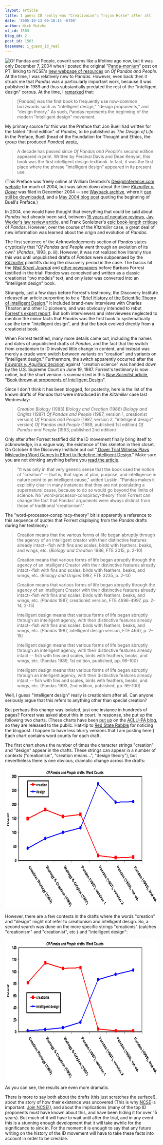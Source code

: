 ```yaml
---
layout: article
title: I guess ID really was "Creationism's Trojan Horse" after all
date: '2005-10-13 09:18:15 -0700'
author: Nick Matzke
mt_id: 1503
blog_id: 2
post_id: 1503
basename: i_guess_id_real
---
```

<img src="http://www.arn.org/arnproducts/books/b005.jpg" alt="Of Pandas and People, cover" style="float:left;" />It seems like a lifetime ago now, but it was only December 7, 2004 when I posted the original "[Panda-monium](http://www.pandasthumb.org/pt-archives/000646.html)" post on PT, linking to NCSE's [new webpage of resources](http://www.ncseweb.org/article.asp?category=21) on _Of Pandas and People_.  At the time, I was relatively new to _Pandas_.  However, even back then it struck me that _Pandas_ was a particularly important work, because it was published in 1989 and thus substantially predated the rest of the "intelligent design" corpus.  At the time, I [remarked](http://www.ncseweb.org/resources/articles/8442_1_introduction_iof_pandas__11_23_2004.asp) that:

> \[_Pandas_\] was the first book to frequently use now-common buzzwords such as "intelligent design," "design proponents," and "design theory." As such, Pandas represents the beginning of the modern "intelligent design" movement.

My primary source for this was the Preface that Jon Buell had written for the fabled "third edition" of _Pandas_, to be published as _The Design of Life_.  In the Preface, Buell (head of the Foundation for Thought and Ethics, the group that produced _Pandas_) [wrote](http://evolutionblog.blogspot.com/2004/05/new-edition-of-id-textbook-most.html),

> A decade has passed since _Of Pandas and People_'s second edition appeared in print. Written by Percival Davis and Dean Kenyon, this book was the first intelligent design textbook. In fact, it was the first place where the phrase "intelligent design" appeared in its present use.

(This Preface was freely online at William Dembski's [DesignInference.com website](http://www.designinference.com/) for much of 2004, but was taken down about the time [_Kitzmiller v. Dover_](http://www2.ncseweb.org) was filed in December 2004 -- see [Wayback archive](http://web.archive.org/web/*/http://www.designinference.com), where it [can still be downloaded](http://web.archive.org/web/20040924002633/http://designinference.com/), and a [May 2004 blog post](http://evolutionblog.blogspot.com/2004/05/new-edition-of-id-textbook-most.html) quoting the beginning of Buell's Preface.)

In 2004, one would have thought that everything that could be said about _Pandas_ had already been said, between [15 years of negative reviews](http://www.ncseweb.org/article.asp?category=21), [Jay Wexler's law review article](http://www.apa.udel.edu/apa/archive/newsletters/v98n1/law/abstracts.asp), and Frank Sonleitner's [epic book-length critique](http://www.ncseweb.org/resources/articles/3804_49_sonleitner_1994_what_12_7_2004.asp) of _Pandas_.  However, over the course of the _Kitzmiller_ case, a great deal of new information was learned about the origin and evolution of _Pandas_.  

The first sentence of the Acknowledgements section of _Pandas_ states cryptically that "_Of Pandas and People_ went through an evolution of its own" (_Pandas_, 1993, p. iii).  However, it was not realized how literally true this was until unpublished drafts of _Pandas_ were subpoenaed by the [_Kitzmiller_](http://www2.ncseweb.org) plaintiffs during the discovery period in the case.  The basics hit the [_Wall Street Journal_](/archives/2005/09/why-didnt-they.html) and [other newspapers](/archives/2005/07/creationist-cre.html) before Barbara Forrest testified in the trial: _Pandas_ was conceived and written as a classic creationist "two models" text, and only later was converted into an "intelligent design" book.  

Strangely, just a few days before Forrest's testimony, the Discovery Institute released an article purporting to be a "[Brief History of the Scientific Theory of Intelligent Design](http://www.discovery.org/scripts/viewDB/index.php?command=view&amp;id=2885&amp;program=CSC%20-%20Scientific%20Research%20and%20Scholarship%20-%20History%20and%20Philosophy%20of%20Science%20-%20MainPage)."  It included brand-new interviews with Charles Thaxton and other ID pioneers, and was obviously intended to rebut [Forrest's expert report](http://www2.ncseweb.org/wp/?page_id=12).  But both interviewers and interviewees neglected to mention the minor facts that _Pandas_ was the first book to systematically use the term "intelligent design", and that the book evolved directly from a creationist book.

When Forrest testified, many more details came out, including the names and dates of unpublished drafts of _Pandas_, and the fact that the switch from creationism to ID involved little change in content, and instead was merely a crude word switch between variants on "creation" and variants on "intelligent design."   Furthermore, the switch apparently occurred after the [_Edwards v. Aguillard_ decision](http://www.talkorigins.org/faqs/edwards-v-aguillard.html) against "creation science" was handed down by the U.S. Supreme Court on June 19, 1987.  Forrest's testimony is now online, but the short version is summarized in this [_New Scientist_ article](http://www.newscientist.com/article.ns?id=dn8061), "[Book thrown at proponents of Intelligent Design](http://www.newscientist.com/article.ns?id=dn8061)".  

Since I don't think it has been blogged, for posterity, here is the list of the known drafts of _Pandas_ that were introduced in the _Kitzmiller_ case last Wednesday:

> _Creation Biology_ (1983)
> _Biology and Creation_ (1986)
> _Biology and Origins_ (1987)
> _Of Pandas and People_ (1987, version 1, creationist version)
> _Of Pandas and People_ (1987, version 2, "intelligent design" version)
> _Of Pandas and People_ (1989, published 1st edition)
> _Of Pandas and People_ (1993, published 2nd edition)

Only after after Forrest testified did the ID movement finally bring itself to acknowledge, in a vague way, the existence of this skeleton in their closet.  On October 6 the Discovery Institute put out "[ Dover Trial Witness Plays Misleading Word Games In Effort to Redefine Intelligent Design](http://www.discovery.org/scripts/viewDB/index.php?command=view&amp;id=2921&amp;program=CSC%20-%20Views%20and%20News)."  Make sure you are not drinking anything before you [read the article](http://www.discovery.org/scripts/viewDB/index.php?command=view&amp;id=2921&amp;program=CSC%20-%20Views%20and%20News).

> "It was only in that very generic sense that the book used the notion of "creation" -- that is, that signs of plan, purpose, and intelligence in nature point to an intelligent cause," added Luskin. "Pandas makes it explicitly clear in many instances that they are not postulating a supernatural cause, because to do so would go beyond the limits of science. No 'word-processor-conspiracy-theory' from Forrest can change the fact that Pandas' arguments were always distinct from those of traditional 'creationism'."

The "word-processor-conspiracy-theory" bit is apparently a reference to this sequence of quotes that Forrest displaying from the _Pandas_ drafts during her testimony:

> Creation means that the various forms of life began abruptly through the agency of an intelligent creator with their distinctive features already intact--fish with fins and scales, birds with feathers, beaks, and wings, etc. (_Biology and Creation_ 1986, FTE 3015, p. 2-10)
> 
> Creation means that various forms of life began abruptly through the agency of an intelligent Creator with their distinctive features already intact--fish with fins and scales, birds with feathers, beaks, and wings, etc. (_Biology and Origins_ 1987, FTE 3235, p. 2-13)
> 
> Creation means that various forms of life began abruptly through the agency of an intelligent Creator with their distinctive features already intact--fish with fins and scales, birds with feathers, beaks, and wings, etc. (_Pandas_ 1987, creationist version, FTE 4996-4997, pp. 2-14, 2-15)
> 
> Intelligent design means that various forms of life began abruptly through an intelligent agency, with their distinctive features already intact--fish with fins and scales, birds with feathers, beaks, and wings, etc. (_Pandas_ 1987, intelligent design version, FTE 4667, p. 2-15)
> 
> Intelligent design means that various forms of life began abruptly through an intelligent agency, with their distinctive features already intact -- fish with fins and scales, birds with feathers, beaks, and wings, etc. (Pandas 1989, 1st edition, published, pp. 99-100)
> 
> Intelligent design means that various forms of life began abruptly through an intelligent agency, with their distinctive features already intact -- fish with fins and scales, birds with feathers, beaks, and wings, etc. (Pandas 1993, 2nd edition, published, pp. 99-100)

Well, I guess "intelligent design" really is creationism after all.  Can anyone seriously argue that this refers to anything other than special creation?  

But perhaps this change was isolated, just one instance in hundreds of pages?  Forrest was asked about this in court.  In response, she put up the following two charts. (These charts have been [put up](http://aclupa.blogspot.com/2005/10/rose-by-any-other-name.html) on the [ACLU-PA blog](http://aclupa.blogspot.com/), so they are released to the public.  Hat-tip to [Red State Rabble](http://redstaterabble.blogspot.com/2005/10/of-pandas-and-people-exhibits-document.html) for noticing the blogpost.  I happen to have less blurry versions that I am posting here.)  Each chart contains word counts for each draft.

The first chart shows the number of times the character strings "creation" and "design" appear in the drafts.  These strings can appear in a number of contexts ("creationism", "creation means...", "design theory"), but nevertheless there is one obvious, dramatic change across the drafts:

<img src="/uploads/2005/Forrest_chart1.png" alt="Forrest testimony, Word Count Chart #1 showing how Pandas drafts switched from &apos;creation&apos; to &apos;design&apos;." width="810" height="463" style="" />

However, there are a few contexts in the drafts where the words "creation" and "design" might not refer to creationism and intelligent design.  So, a second search was done on the more specific strings "creationis" (catches "creationism" and "creationist", etc.) and "intelligent design":

<img src="/uploads/2005/Forrest_chart2.png" alt="Forrest testimony, Word Count Chart #2 showing how Pandas drafts switched from &apos;creationis&apos; to &apos;intelligent design&apos;." width="810" height="463" style="" />

As you can see, the results are even more dramatic.

There is more to say both about the drafts (this just scratches the surface!), about the story of how their existence was uncovered (This is why [NCSE](http://www.ncseweb.org/) is important.  [Join NCSE!](http://www.ncseweb.org/membership.asp)), and about the implications (many of the top ID proponents  must have known about this, and have been hiding it for over 15 years).  But much of it will have to wait until after the trial, and in any event this is a stunning enough development that it will take awhile for the significance to sink in.  For the moment it is enough to say that any future writing on the history of the ID movement will have to take these facts into account in order to be credible.
